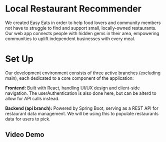 # Local Restaurant Recommender 
We created Easy Eats in order to help food lovers and community members not have to struggle to find and support small, locally-owned restaurants. Our web app connects people with hidden gems in their area, empowering communities to uplift independent businesses with every meal.

# Set Up 
Our development environment consists of three active branches (excluding main), each dedicated to a core component of the application:

**Frontend:** Built with React, handling UI/UX design and client-side navigation. The userAuthentication is also done here, but can be alterd to allow for API calls instead. 

**Backend (api branch):** Powered by Spring Boot, serving as a REST API for restaurant data management. We will be using this to populate restaurants data for users to pick. 

## Video Demo






